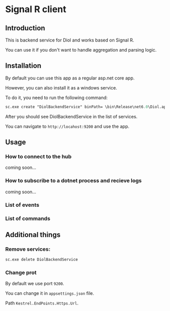 ﻿# Signal R client

## Introduction

This is backend service for Diol and works based on Signal R. 

You can use it if you don't want to handle aggregation and parsing logic. 

## Installation

By default you can use this app as a regular asp.net core app.

However, you can also install it as a windows service. 

To do it, you need to run the following command:

```ps
sc.exe create "DiolBackendService" binPath= \bin\Release\net6.0\Diol.applications.SignalrClient.exe DisplayName= "Diol Backend Service"
```

After you should see DiolBackendService in the list of services.

You can navigate to `http://locahost:9200` and use the app.

## Usage

### How to connect to the hub

coming soon...

### How to subscribe to a dotnet process and recieve logs

coming soon...

### List of events

### List of commands

## Additional things

### Remove services:

```ps
sc.exe delete DiolBackendService
```

### Change prot

By default we use port `9200`. 

You can change it in `appsettings.json` file. 

Path `Kestrel.EndPoints.Https.Url`.